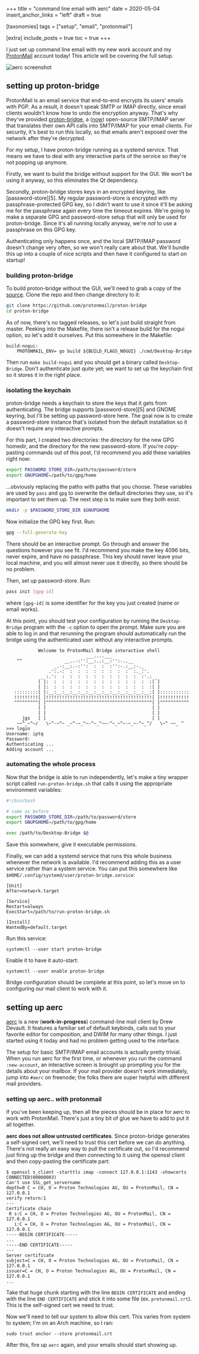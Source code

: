 +++
title = "command line email with aerc"
date = 2020-05-04
insert_anchor_links = "left"
draft = true

[taxonomies]
tags = ["setup", "email", "protonmail"]

[extra]
include_posts = true
toc = true
+++

I just set up command line email with my new work account and my [ProtonMail][1] account today! This article will be covering the full setup.

![aerc screenshot](aerc-mail.jpg)

## setting up proton-bridge

ProtonMail is an email service that end-to-end encrypts its users' emails with PGP. As a result, it doesn't speak SMTP or IMAP directly, since email clients wouldn't know how to undo the encryption anyway. That's why they've provided [proton-bridge][2], a ([now][3]) open-source SMTP/IMAP server that translates their own API calls into SMTP/IMAP for your email clients. For security, it's  best to run this locally, so that emails aren't exposed over the network after they're decrypted.

For my setup, I have proton-bridge running as a systemd service. That means we have to deal with any interactive parts of the service so they're not popping up anymore.

Firstly, we want to build the bridge without support for the GUI. We won't be using it anyway, so this eliminates the Qt dependency.

Secondly, proton-bridge stores keys in an encrypted keyring, like [password-store][5]. My regular password-store is encrypted with my passphrase-protected GPG key, so I didn't want to use it since it'll be asking me for the passphrase again every time the timeout expires. We're going to make a separate GPG and password-store setup that will only be used for proton-bridge. Since it's all running locally anyway, we're _not_ to use a passphrase on this GPG key.

Authenticating only happens once, and the local SMTP/IMAP password doesn't change very often, so we won't really care about that. We'll bundle this up into a couple of nice scripts and then have it configured to start on startup!

### building proton-bridge

To build proton-bridge without the GUI, we'll need to grab a copy of the [source][2]. Clone the repo and then change directory to it:

```bash
git clone https://github.com/protonmail/proton-bridge
cd proton-bridge
```

As of now, there's no tagged releases, so let's just build straight from master. Peeking into the Makefile, there isn't a release build for the nogui option, so let's add it ourselves. Put this somewhere in the Makefile:

```make
build-nogui:
    PROTONMAIL_ENV= go build ${BUILD_FLAGS_NOGUI} ./cmd/Desktop-Bridge
```

Then run `make build-nogui` and you should get a binary called `Desktop-Bridge`. Don't authenticate just quite yet; we want to set up the keychain first so it stores it in the right place.

### isolating the keychain

proton-bridge needs a keychain to store the keys that it gets from authenticating. The bridge supports [password-store][5] and GNOME keyring, but I'll be setting up password-store here. The goal now is to create a password-store instance that's isolated from the default installation so it doesn't require any interactive prompts.

For this part, I created two directories: the directory for the new GPG homedir, and the directory for the new password-store. If you're copy-pasting commands out of this post, I'd recommend you add these variables right now:

```bash
export PASSWORD_STORE_DIR=/path/to/password/store
export GNUPGHOME=/path/to/gpg/home
```

...obviously replacing the paths with paths that you choose. These variables are used by `pass` and `gpg` to overwrite the default directories they use, so it's important to set them up. The next step is to make sure they both exist:

```bash
mkdir -p $PASSWORD_STORE_DIR $GNUPGHOME
```

Now initialize the GPG key first. Run:

```bash
gpg --full-generate-key
```

There should be an interactive prompt. Go through and answer the questions however you see fit. I'd recommend you make the key 4096 bits, never expire, and have no passphrase. This key should never leave your local machine, and you will almost never use it directly, so there should be no problem.

Then, set up password-store. Run:

```bash
pass init [gpg-id]
```

where `[gpg-id]` is some identifier for the key you just created (name or email works).

At this point, you should test your configuration by running the `Desktop-Bridge` program with the `-c` option to open the prompt. Make sure you are able to log in and that rerunning the program should automatically run the bridge using the authenticated user without any interactive prompts.

```
            Welcome to ProtonMail Bridge interactive shell
                              ___....___
    ^^                __..-:'':__:..:__:'':-..__
                  _.-:__:.-:'':  :  :  :'':-.:__:-._
                .':.-:  :  :  :  :  :  :  :  :  :._:'.
             _ :.':  :  :  :  :  :  :  :  :  :  :  :'.: _
            [ ]:  :  :  :  :  :  :  :  :  :  :  :  :  :[ ]
            [ ]:  :  :  :  :  :  :  :  :  :  :  :  :  :[ ]
   :::::::::[ ]:__:__:__:__:__:__:__:__:__:__:__:__:__:[ ]:::::::::::
   !!!!!!!!![ ]!!!!!!!!!!!!!!!!!!!!!!!!!!!!!!!!!!!!!!!![ ]!!!!!!!!!!!
   ^^^^^^^^^[ ]^^^^^^^^^^^^^^^^^^^^^^^^^^^^^^^^^^^^^^^^[ ]^^^^^^^^^^^
            [ ]                                        [ ]
            [ ]                                        [ ]
      jgs   [ ]                                        [ ]
    ~~^_~^~/   \~^-~^~ _~^-~_^~-^~_^~~-^~_~^~-~_~-^~_^/   \~^ ~~_ ^
>>> login
Username: iptq
Password:
Authenticating ...
Adding account ...
```

### automating the whole process

Now that the bridge is able to run independently, let's make a tiny wrapper script called `run-proton-bridge.sh` that calls it using the appropriate environment variables:

```bash
#!/bin/bash

# same as before
export PASSWORD_STORE_DIR=/path/to/password/store
export GNUPGHOME=/path/to/gpg/home

exec /path/to/Desktop-Bridge $@
```

Save this somewhere, give it executable permissions.

Finally, we can add a systemd service that runs this whole business whenever the network is available. I'd recommend adding this as a user service rather than a system service. You can put this somewhere like `$HOME/.config/systemd/user/proton-bridge.service`:

```systemd
[Unit]
After=network.target

[Service]
Restart=always
ExecStart=/path/to/run-proton-bridge.sh

[Install]
WantedBy=default.target
```

Run this service:

```
systemctl --user start proton-bridge
```

Enable it to have it auto-start:

```
systemctl --user enable proton-bridge
```

Bridge configuration should be complete at this point, so let's move on to configuring our mail client to work with it.

## setting up aerc

[aerc][4] is a new (**work-in-progress**) command-line mail client by Drew Devault. It features a familiar set of default keybinds, calls out to your favorite editor for composition, and DWIM for many other things. I just started using it today and had no problem getting used to the interface.

The setup for basic SMTP/IMAP email accounts is actually pretty trivial. When you run aerc for the first time, or whenever you run the command `:new-account`, an interactive screen is brought up prompting you for the details about your mailbox. If your mail provider doesn't work immediately, jump into `#aerc` on freenode; the folks there are super helpful with different mail providers.

### setting up aerc.. _with_ protonmail

If you've been keeping up, then all the pieces should be in place for aerc to work with ProtonMail. There's just a tiny bit of glue we have to add to put it all together.

**aerc does not allow untrusted certificates**. Since proton-bridge generates a self-signed cert, we'll need to trust this cert before we can do anything. There's not really an easy way to pull the certificate out, so I'd recommend just firing up the bridge and then connecting to it using the openssl client and then copy-pasting the certificate part:

```
$ openssl s_client -starttls imap -connect 127.0.0.1:1143 -showcerts
CONNECTED(00000003)
Can't use SSL_get_servername
depth=0 C = CH, O = Proton Technologies AG, OU = ProtonMail, CN = 127.0.0.1
verify return:1
---
Certificate chain
 0 s:C = CH, O = Proton Technologies AG, OU = ProtonMail, CN = 127.0.0.1
   i:C = CH, O = Proton Technologies AG, OU = ProtonMail, CN = 127.0.0.1
-----BEGIN CERTIFICATE-----
...
-----END CERTIFICATE-----
---
Server certificate
subject=C = CH, O = Proton Technologies AG, OU = ProtonMail, CN = 127.0.0.1
issuer=C = CH, O = Proton Technologies AG, OU = ProtonMail, CN = 127.0.0.1
...
```

Take that huge chunk starting with the line `BEGIN CERTIFICATE` and ending with the line `END CERTIFICATE` and stick it into some file (ex. `protonmail.crt`). This is the self-signed cert we need to trust.

Now we'll need to tell our system to allow this cert. This varies from system to system; I'm on an Arch machine, so I ran:

```
sudo trust anchor --store protonmail.crt
```

After this, fire up `aerc` again, and your emails should start showing up.

[1]: https://protonmail.com/
[2]: https://github.com/ProtonMail/proton-bridge
[3]: https://protonmail.com/blog/bridge-open-source/
[4]: https://aerc-mail.org/
